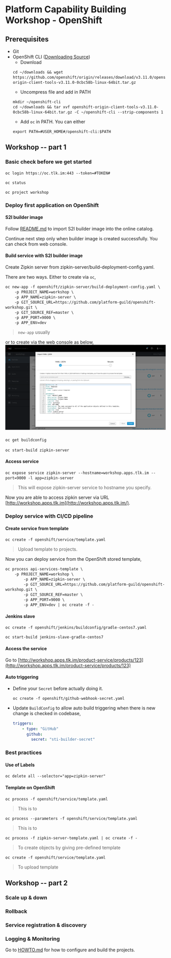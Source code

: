 # Platform Capability Building Workshop - OpenShift

## Prerequisites
* Git
* OpenShift CLI ([Downloading Source](https://github.com/openshift/origin/releases/))
  * Download  
  ```console 
  cd ~/downloads && wget https://github.com/openshift/origin/releases/download/v3.11.0/openshift-origin-client-tools-v3.11.0-0cbc58b-linux-64bit.tar.gz
    ```
  * Uncompress file and add in PATH
  ```console
  mkdir ~/openshift-cli
  cd ~/downloads && tar xvf openshift-origin-client-tools-v3.11.0-0cbc58b-linux-64bit.tar.gz -C ~/openshift-cli --strip-components 1
  ``` 
  * Add ```oc``` in PATH. You can either
  ```console
  export PATH=#USER_HOME#/openshift-cli:$PATH
  ``` 


## Workshop -- part 1

### Basic check before we get started
```console
oc login https://oc.tlk.im:443 --token=#TOKEN#
```

```console
oc status
```

```console
oc project workshop
```

### Deploy first application on OpenShift

#### S2I builder image

Follow [README.md](https://github.com/platform-guild/platform-s2i-springboot) to import S2I builder image into the online catalog.

Continue next step only when builder image is created successfully. You can check from web console.   

#### Build service with S2I builder image
Create Zipkin server from zipkin-server/build-deployment-config.yaml. 
    
There are two ways. Either to create via ```oc```,
```console
oc new-app -f openshift/zipkin-server/build-deployment-config.yaml \
    -p PROJECT_NAME=workshop \ 
    -p APP_NAME=zipkin-server \
    -p GIT_SOURCE_URL=https://github.com/platform-guild/openshift-workshop.git \
    -p GIT_SOURCE_REF=master \
    -p APP_PORT=9000 \
    -p APP_ENV=dev
```
> ```new-app``` usually 

or to create via the web console as below,   
![Console way](images/console-template-to-create.png)
#### 
```console
oc get buildconfig

oc start-build zipkin-server
```
#### Access service
```console
oc expose service zipkin-server --hostname=workshop.apps.tlk.im --port=9000 -l app=zipkin-server
```
> This will expose zipkin-server service to hostname you specify.

Now you are able to access zipkin server via URL [http://workshop.apps.tlk.im](http://workshop.apps.tlk.im/).

### Deploy service with CI/CD pipeline
#### Create service from template
```console
oc create -f openshift/service/template.yaml
```
> Upload template to projects.

Now you can deploy service from the OpenShift stored template,
```console
oc process api-services-template \
    -p PROJECT_NAME=workshop \ 
        -p APP_NAME=zipkin-server \
        -p GIT_SOURCE_URL=https://github.com/platform-guild/openshift-workshop.git \
        -p GIT_SOURCE_REF=master \
        -p APP_PORT=9000 \
        -p APP_ENV=dev | oc create -f -
```
#### Jenkins slave
```console
oc create -f openshift/jenkins/buildconfig/gradle-centos7.yaml
``` 
```console
oc start-build jenkins-slave-gradle-centos7
``` 

#### Access the service
Go to [http://workshop.apps.tlk.im/product-service/products/123](http://workshop.apps.tlk.im/product-service/products/123)

#### Auto triggering
* Define your ```Secret``` before actually doing it.
    ```console
    oc create -f openshift/github-webhook-secret.yaml
    ```
* Update ```BuildConfig``` to allow auto build triggering when there is new change is checked in codebase,
    ```yaml
    triggers: 
        - type: "GitHub"
          github:
            secret: "sti-builder-secret"
    ```


### Best practices
#### Use of Labels
```console
oc delete all --selector="app=zipkin-server"
```
#### Template on OpenShift
```console
oc process -f openshift/service/template.yaml
```
> This is to

```console
oc process --parameters -f openshift/service/template.yaml
```
> This is to 

```console
oc process -f zipkin-server-template.yaml | oc create -f -
```
> To create objects by giving pre-defined template

```console
oc create -f openshift/service/template.yaml
```
> To upload template 

## Workshop -- part 2

### Scale up & down

### Rollback

### Service registration & discovery

### Logging & Monitoring

Go to [HOWTO.md](HOWTO.md) for how to configure and build the projects.
